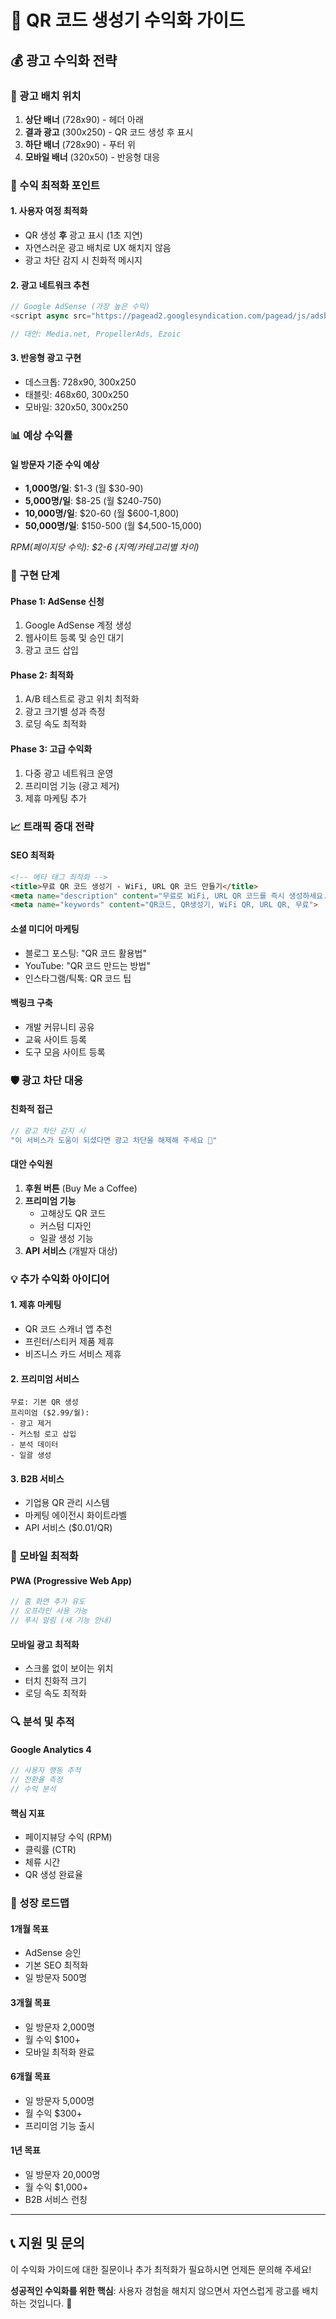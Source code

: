 # 🚀 QR 코드 생성기 수익화 가이드

## 💰 광고 수익화 전략

### 📍 광고 배치 위치
1. **상단 배너** (728x90) - 헤더 아래
2. **결과 광고** (300x250) - QR 코드 생성 후 표시
3. **하단 배너** (728x90) - 푸터 위
4. **모바일 배너** (320x50) - 반응형 대응

### 🎯 수익 최적화 포인트

#### **1. 사용자 여정 최적화**
- QR 생성 **후** 광고 표시 (1초 지연)
- 자연스러운 광고 배치로 UX 해치지 않음
- 광고 차단 감지 시 친화적 메시지

#### **2. 광고 네트워크 추천**
```javascript
// Google AdSense (가장 높은 수익)
<script async src="https://pagead2.googlesyndication.com/pagead/js/adsbygoogle.js?client=ca-pub-XXXXXXXXXXXXXXXX"></script>

// 대안: Media.net, PropellerAds, Ezoic
```

#### **3. 반응형 광고 구현**
- 데스크톱: 728x90, 300x250
- 태블릿: 468x60, 300x250  
- 모바일: 320x50, 300x250

### 📊 예상 수익률

#### **일 방문자 기준 수익 예상**
- **1,000명/일**: $1-3 (월 $30-90)
- **5,000명/일**: $8-25 (월 $240-750)
- **10,000명/일**: $20-60 (월 $600-1,800)
- **50,000명/일**: $150-500 (월 $4,500-15,000)

*RPM(페이지당 수익): $2-6 (지역/카테고리별 차이)*

### 🔧 구현 단계

#### **Phase 1: AdSense 신청**
1. Google AdSense 계정 생성
2. 웹사이트 등록 및 승인 대기
3. 광고 코드 삽입

#### **Phase 2: 최적화**
1. A/B 테스트로 광고 위치 최적화
2. 광고 크기별 성과 측정
3. 로딩 속도 최적화

#### **Phase 3: 고급 수익화**
1. 다중 광고 네트워크 운영
2. 프리미엄 기능 (광고 제거)
3. 제휴 마케팅 추가

### 📈 트래픽 증대 전략

#### **SEO 최적화**
```html
<!-- 메타 태그 최적화 -->
<title>무료 QR 코드 생성기 - WiFi, URL QR 코드 만들기</title>
<meta name="description" content="무료로 WiFi, URL QR 코드를 즉시 생성하세요. 모바일 친화적이고 빠른 QR 코드 생성기">
<meta name="keywords" content="QR코드, QR생성기, WiFi QR, URL QR, 무료">
```

#### **소셜 미디어 마케팅**
- 블로그 포스팅: "QR 코드 활용법"
- YouTube: "QR 코드 만드는 방법"
- 인스타그램/틱톡: QR 코드 팁

#### **백링크 구축**
- 개발 커뮤니티 공유
- 교육 사이트 등록
- 도구 모음 사이트 등록

### 🛡️ 광고 차단 대응

#### **친화적 접근**
```javascript
// 광고 차단 감지 시
"이 서비스가 도움이 되셨다면 광고 차단을 해제해 주세요 🙏"
```

#### **대안 수익원**
1. **후원 버튼** (Buy Me a Coffee)
2. **프리미엄 기능**
   - 고해상도 QR 코드
   - 커스텀 디자인
   - 일괄 생성 기능
3. **API 서비스** (개발자 대상)

### 💡 추가 수익화 아이디어

#### **1. 제휴 마케팅**
- QR 코드 스캐너 앱 추천
- 프린터/스티커 제품 제휴
- 비즈니스 카드 서비스 제휴

#### **2. 프리미엄 서비스**
```
무료: 기본 QR 생성
프리미엄 ($2.99/월):
- 광고 제거
- 커스텀 로고 삽입
- 분석 데이터
- 일괄 생성
```

#### **3. B2B 서비스**
- 기업용 QR 관리 시스템
- 마케팅 에이전시 화이트라벨
- API 서비스 ($0.01/QR)

### 📱 모바일 최적화

#### **PWA (Progressive Web App)**
```javascript
// 홈 화면 추가 유도
// 오프라인 사용 가능
// 푸시 알림 (새 기능 안내)
```

#### **모바일 광고 최적화**
- 스크롤 없이 보이는 위치
- 터치 친화적 크기
- 로딩 속도 최적화

### 🔍 분석 및 추적

#### **Google Analytics 4**
```javascript
// 사용자 행동 추적
// 전환율 측정
// 수익 분석
```

#### **핵심 지표**
- 페이지뷰당 수익 (RPM)
- 클릭률 (CTR)
- 체류 시간
- QR 생성 완료율

### 🚀 성장 로드맵

#### **1개월 목표**
- AdSense 승인
- 기본 SEO 최적화
- 일 방문자 500명

#### **3개월 목표**
- 일 방문자 2,000명
- 월 수익 $100+
- 모바일 최적화 완료

#### **6개월 목표**
- 일 방문자 5,000명
- 월 수익 $300+
- 프리미엄 기능 출시

#### **1년 목표**
- 일 방문자 20,000명
- 월 수익 $1,000+
- B2B 서비스 런칭

---

## 📞 지원 및 문의

이 수익화 가이드에 대한 질문이나 추가 최적화가 필요하시면 언제든 문의해 주세요!

**성공적인 수익화를 위한 핵심**: 사용자 경험을 해치지 않으면서 자연스럽게 광고를 배치하는 것입니다. 🎯